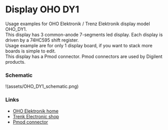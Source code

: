 # Display OHO DY1
Usage examples for OHO Elektronik / Trenz Elektronik display model OHO_DY1.  
This display has 3 common-anode 7-segments led display. Each display is driven by a 74HC595 shift register.  
Usage example are for only 1 display board, if you want to stack more boards is simple to edit.  
This display has a Pmod connector. Pmod connectors are used by Digilent products.  

### Schematic
!(assets/OHO_DY1_schematic.png)

### Links
- [OHO Elektronik home](http://www.oho-elektronik.de/)
- [Trenk Electronic shop](https://shop.trenz-electronic.de/de/TE0265-00C-3-3-V-3-Digit-7-Segment-Display-Rot?c=7)
- [Pmod connector](https://store.digilentinc.com/pmod-modules-connectors/)

